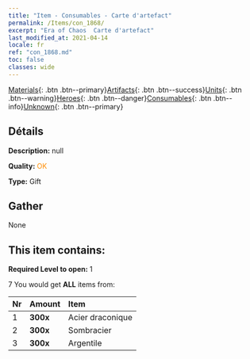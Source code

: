 ```yaml
---
title: "Item - Consumables - Carte d'artefact"
permalink: /Items/con_1868/
excerpt: "Era of Chaos  Carte d'artefact"
last_modified_at: 2021-04-14
locale: fr
ref: "con_1868.md"
toc: false
classes: wide
---
```

 [Materials](/fr/Items/){: .btn .btn--primary}[Artifacts](/fr/Items/Artifacts/){: .btn .btn--success}[Units](/fr/Items/Units/){: .btn .btn--warning}[Heroes](/fr/Items/Heroes/){: .btn .btn--danger}[Consumables](/fr/Items/Consumables/){: .btn .btn--info}[Unknown](/fr/Items/Unknown/){: .btn .btn--primary}

## Détails
 **Description:** null

 **Quality:** <span style="color: #FF8C00">OK</span>

 **Type:** Gift

## Gather

  None

## This item contains:

 **Required Level to open:** 1

 7 You would get **ALL** items  from:

  | Nr | Amount |     Item    |
  |:---|:-------|:------------|
  | 1 |  **300x** | Acier draconique |  | 
  | 2 |  **300x** | Sombracier |  | 
  | 3 |  **300x** | Argentile |  | 
